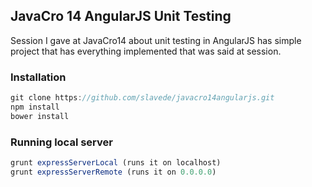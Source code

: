 ## JavaCro 14 AngularJS Unit Testing ##

Session I gave at JavaCro14 about unit testing in AngularJS has simple project that has everything implemented that was said at session.

### Installation ###

```javascript
git clone https://github.com/slavede/javacro14angularjs.git
npm install
bower install
```

### Running local server ###

```javascript
grunt expressServerLocal (runs it on localhost)
grunt expressServerRemote (runs it on 0.0.0.0)
```
